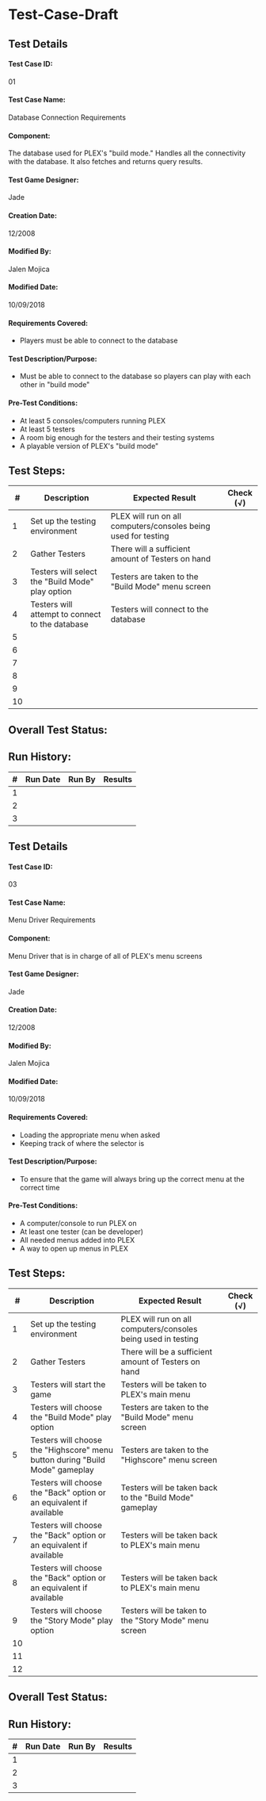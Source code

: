 # Test-Case-Draft

## Test Details

#### Test Case ID:
01

#### Test Case Name:
Database Connection Requirements

#### Component:
The database used for PLEX's "build mode." Handles all the connectivity with the database. It also fetches and returns query results. 

#### Test Game Designer:
Jade

#### Creation Date:
12/2008

#### Modified By:
Jalen Mojica

#### Modified Date:
10/09/2018

#### Requirements Covered:
* Players must be able to connect to the database

#### Test Description/Purpose:
* Must be able to connect to the database so players can play with each other in "build mode"

#### Pre-Test Conditions:
* At least 5 consoles/computers running PLEX
* At least 5 testers
* A room big enough for the testers and their testing systems
* A playable version of PLEX's "build mode"

## Test Steps: 
| # | Description | Expected Result | Check (√) |
| --- | --- | --- | --- |
| 1 | Set up the testing environment | PLEX will run on all computers/consoles being used for testing | |			
| 2 | Gather Testers | There will a sufficient amount of Testers on hand | |			
| 3 | Testers will select the "Build Mode" play option | Testers are taken to the "Build Mode" menu screen | |			
| 4 | Testers will attempt to connect to the database | Testers will connect to the database | |			
| 5 | | | |			
| 6 | | | |			
| 7 | | | |			
| 8 | | | |			
| 9 | | | |			
| 10 | | | |	

## Overall Test Status:

## Run History:
| # |	Run Date |	Run By |	Results |
| --- | --- | --- | --- |
| 1 | | | |			
| 2 | | | |			
| 3 | | | |	

## Test Details

#### Test Case ID:
03

#### Test Case Name:
Menu Driver Requirements

#### Component:
Menu Driver that is in charge of all of PLEX's menu screens

#### Test Game Designer:
Jade

#### Creation Date:
12/2008

#### Modified By:
Jalen Mojica

#### Modified Date:
10/09/2018

#### Requirements Covered:
* Loading the appropriate menu when asked
* Keeping track of where the selector is

#### Test Description/Purpose:
* To ensure that the game will always bring up the correct menu at the correct time

#### Pre-Test Conditions:
* A computer/console to run PLEX on
* At least one tester (can be developer)
* All needed menus added into PLEX
* A way to open up menus in PLEX

## Test Steps: 
| # | Description | Expected Result | Check (√) |
| --- | --- | --- | --- |
| 1 | Set up the testing environment | PLEX will run on all computers/consoles being used in testing | |			
| 2 | Gather Testers | There will be a sufficient amount of Testers on hand | |			
| 3 | Testers will start the game | Testers will be taken to PLEX's main menu | |			
| 4 | Testers will choose the "Build Mode" play option | Testers are taken to the "Build Mode" menu screen | |			
| 5 | Testers will choose the "Highscore" menu button during "Build Mode" gameplay | Testers are taken to the "Highscore" menu screen  | |			
| 6 | Testers will choose the "Back" option or an equivalent if available | Testers will be taken back to the "Build Mode" gameplay | |			
| 7 | Testers will choose the "Back" option or an equivalent if available | Testers will be taken back to PLEX's main menu | |			
| 8 | Testers will choose the "Back" option or an equivalent if available | Testers will be taken back to PLEX's main menu | |			
| 9 | Testers will choose the "Story Mode" play option | Testers will be taken to the "Story Mode" menu screen | |			
| 10 | | | |
| 11 | | | |
| 12 | | | |

## Overall Test Status:

## Run History:
| # |	Run Date |	Run By |	Results |
| --- | --- | --- | --- |
| 1 | | | |			
| 2 | | | |			
| 3 | | | |	
